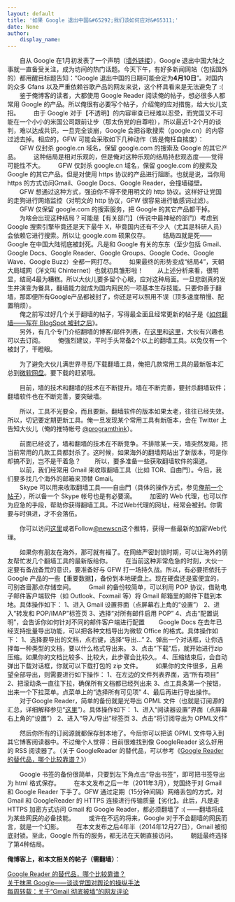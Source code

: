 ```yaml
---
layout: default
title: '如果 Google 退出中国&#65292;我们该如何应对&#65311;'
date: None
author:
    display_name: 
---
```


　　自从 Google 在1月初发表了一个声明（[墙外链接](https://googleblog.blogspot.com/2010/01/new-approach-to-china.html)），Google 退出中国大陆之事就一直备受关注，成为坊间的热门话题。今天下午，有好多新闻网站（包括国外的）都用醒目标题告知：“Google 退出中国的日期可能会定为**4月10日**”。对国内的众多 Gfans 以及严重依赖谷歌产品的网友来说，这个杯具看来是无法避免了 :(  
　　鉴于俺博客的读者，大都使用 Google Reader 阅读俺的帖子，想必很多人都常用 Google 的产品。所以俺很有必要写个帖子，介绍俺的应对措施，给大伙儿支招。 　　由于 Google 对于【不透明】的内容审查已经难以忍受，而党国又不可能在一个小小的米国公司跟前让步（那太伤党的自尊啦），所以最近1-2个月的谈判，难以达成共识。一旦完全谈崩，Google 会把谷歌搜索（google.cn）的内容过滤去掉。相应的，GFW 可能会采取如下几种动作（皆是俺枉自揣度）： 　　GFW 仅封杀 google.cn 域名，保留 google.com 的搜索及 Google 的其它产品。 　　这种结局是相对乐观的，但是俺对这种乐观的结局持悲观态度——觉得可能性不大。 　　GFW 仅封杀 google.cn 域名，保留 google.com 的搜索及 Google 的其它产品。但是对使用 https 协议的产品进行阻断。也就是说，当你用 https 的方式访问Gmail、Google Docs、Google Reader，会撞墙碰壁。 　　GFW 想通过这种方式，强迫你不得不使用明文的 http 协议。这样好让党国的走狗进行网络监控（对明文的 http 协议，GFW 很容易进行敏感词过滤）。 　　GFW 仅保留 google.com 的搜索服务，把 Google 的其它产品都干掉。 　　为啥会出现这种结局？可能是【有关部门】（传说中最神秘的部门）考虑到 Google 搜索引擎毕竟还是天下最牛 X，毕竟国内还有不少人（尤其是科研人员）会依赖它进行搜索。所以让 google.com 硕果仅存。 　　结局四就是死——Google 在中国大陆彻底被封死。凡是和 Google 有关的东东（至少包括 Gmail、Google Docs、Google Reader、Google Groups、Google Code、Google Wave、Google Buzz）全都一网打尽。 　　如果最终的形势变成“结局4”，天朝大局域网（洋文叫 Chinternet）也就初具雏形啦！ 　　从上述分析来看，很明显，结局4最为糟糕。所以大伙儿要多留个心眼，应对这种局面。一旦悲剧真的发生并演变为餐具，翻墙能力就成为国内网民的一项基本生存技能。只要你善于翻墙，那即便所有Google产品都被封了，你还是可以照用不误（顶多速度稍慢、配置稍烦）。  
　　俺之前写过好几个关于翻墙的帖子，写得最全面且经常更新的帖子是《[如何翻墙——写在 BlogSpot 被封之后](https://program-think.blogspot.com/2009/05/how-to-break-through-gfw.html)》。  
　　另外，有几个专门介绍翻墙的博客/邮件列表，在[这里](https://groups.google.com/group/gfw-blog)和[这里](https://groups.google.com/group/bypassgfw)，大伙有兴趣也可以去订阅。 　　俺强烈建议，平时手头常备2个以上的翻墙工具。以免仅有一个被封了，干瞪眼。

　　为了避免大伙儿满世界寻觅/下载翻墙工具，俺把几款常用工具的最新版本汇总到[微软网盘](https://onedrive.live.com/?id=F5B0090663FEEADA!730)。要下载的赶紧哦。

　　目前，墙的技术和翻墙的技术在不断提升。墙在不断完善，要封杀翻墙软件；翻墙软件也在不断完善，要突破墙。

　　所以，工具不光要全，而且要新。翻墙软件的版本如果太老，往往已经失效。所以，切记要定期更新工具。俺一旦发现某个常用工具有新版本，会在 Twitter 上告知大伙儿（俺的推特帐号 [@programthink](https://twitter.com/programthink)）。

　　前面已经说了，墙和翻墙的技术在不断竞争。不排除某一天，墙突然发飚，把当前常用的几款工具都封杀了。这时候，如果海外的翻墙网站出了新版本，可是你却搞不到，岂不是干着急？ 　　所以，要多准备一些获取翻墙软件的渠道。 　　以前，我们经常用 Gmail 来收取翻墙工具（比如 TOR、自由門）。今后，我们要多找几个海外的邮箱来顶替 Gmail。  
　　Skype 可以用来收取翻墙工具——自由門（具体的操作方式，参见[俺前一个帖子](https://program-think.blogspot.com/2010/03/choose-free-gate.html)），所以备一个 Skype 帐号也是有必要滴。 　　加密的 Web 代理，也可以作为应急的手段，帮助你获得翻墙工具。不过Web代理的网址，经常会被封。你需要与时俱进，才不会落伍。

　　你可以访问[这里](https://www.google.com/reader/view/feed/http://newscn.org/ip)或者Follow[@newscn](https://twitter.com/newscn)这个推特，获得一些最新的加密Web代理。

　　如果你有朋友在海外，那可就有福了。在网络严密封锁时期，可以让海外的朋友帮忙发几个翻墙工具的最新版给你。 　　在当前这种非常危急的时刻，大伙一定要有备战备荒的意识，要准备好与 GFW 打一场持久战。所以，有必要把依托于 Google 产品的一些【重要数据】，备份到本地硬盘上。现在硬盘还是蛮便宜的，可别吝啬那点存储空间。 　　Gmail 的备份较简单，可以利用 POP 协议，借助电子邮件客户端软件（如 Outlook、Foxmail 等）将 Gmail 邮箱里的邮件下载到本地。具体操作如下： 1、进入 Gmail 设置界面（点屏幕右上角的“设置”） 2、进入“转发和 POP/IMAP”标签页 3、选择“对所有邮件启用 POP” 4、点击“配置说明”，会告诉你如何针对不同的邮件客户端进行配置 　　Google Docs 在去年已经支持批量导出功能，可以把各种文档导出为微软 Office 的格式。具体操作如下： 1、选择要导出的文档，点右键，选择“导出...” 2、弹出一个对话框，让你选择每一种类型的文档，要以什么格式导出来。 3、点击“下载”后，就开始进行zip压缩。如果你的文档比较多、比较大，此步骤会比较久。 4、压缩结束后，会自动弹出下载对话框，你就可以下载打包的 zip 文件。 　　如果你的文件很多，且希望全部导出，则需要进行如下操作： 1、在左边的文件列表界面，选“所有项目” 2、把滚动条一直往下拉，确保所有文档都已经列出来 3、点工具条第一个按钮，出来一个下拉菜单。点菜单上的“选择所有可见项” 4、最后再进行导出操作。  
　　对于Google Reader，简单的备份就是光导出 OPML 文件（也就是订阅源的汇总，详细解释参见“[这里](https://en.wikipedia.org/wiki/OPML)”）。具体操作如下： 1、进入“阅读器设置”界面（点屏幕右上角的“设置”） 2、进入“导入/导出”标签页 3、点击“将订阅导出为 OPML文件”

　　然后你所有的订阅源就都保存到本地了。今后你可以把该 OPML 文件导入到其它博客阅读器中。不过俺个人觉得：目前很难找到像 GoogleReader 这么好用的 RSS 阅读器了。（关于 GoogleReader 的替代品，可以参考《[Google Reader 的替代品，哪个比较靠谱？](https://program-think.blogspot.com/2013/05/google-reader-replacement.html)》）

　　Google 书签的备份很简单，只要到左下角点击“导出书签”，即可把书签导出为 html 格式保存。 　　在本文发布之后一年（2011年3月），党国终于对 Gmail 和 Google Reader 下手了。GFW 通过定期（15分钟间隔）网络丢包的方式，对 Gmail 和 GoogleReader 的 HTTPS 连接进行传输质量【劣化】。此后，凡是走 HTTPS 加密方式访问 Gmail 和 Google Reader，都必须翻墙了 :( ——翻墙将成为某些网民的必备技能。 　　或许在不远的将来，Google 对于不会翻墙的网民而言，就是一个幻影。 　　在本文发布之后4年半（2014年12月27日），Gmail 被彻底封锁。至此，Google 所有的服务，都无法在天朝直接访问。 　　朝廷最终选择了第4种结局。

**俺博客上，和本文相关的帖子（需翻墙）**：

  
[Google Reader 的替代品，哪个比较靠谱？](https://program-think.blogspot.com/2013/05/google-reader-replacement.html)  
[关于抹黑 Google——谈谈党国对舆论的操纵手法](https://program-think.blogspot.com/2010/03/party-control-news-media.html)  
[每周转载：关于“Gmail 彻底被墙”的网友评论](https://program-think.blogspot.com/2014/12/weekly-share-78.html)

